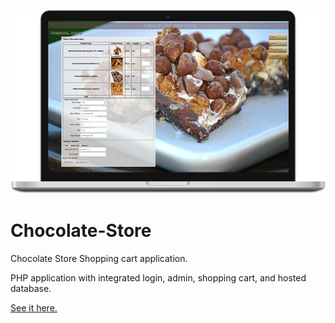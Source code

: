 [![Play the game.](chocolate-store.png)]()
# Chocolate-Store
Chocolate Store Shopping cart application.

PHP application with integrated login, admin, shopping cart, and hosted database.

[See it here.]()

